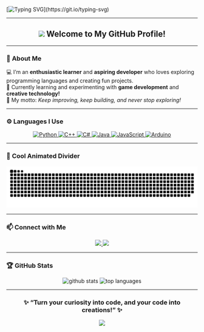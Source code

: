 <!-- ✨ Animated Typing Header -->
[![Typing SVG](https://readme-typing-svg.herokuapp.com?size=28&duration=4000&color=00BFFF&center=true&vCenter=true&width=750&lines=Hey+there!+I'm+Kaptanbey0+👋;💻+Aspiring+Developer+%26+Game+Lover;🚀+Always+Building+and+Learning!)](https://git.io/typing-svg)

---

<h2 align="center">
  <img src="https://media.giphy.com/media/hvRJCLFzcasrR4ia7z/giphy.gif" width="40"/> Welcome to My GitHub Profile!
</h2>

---

### 🧠 **About Me**
💻 I’m an **enthusiastic learner** and **aspiring developer** who loves exploring programming languages and creating fun projects.  
🌱 Currently learning and experimenting with **game development** and **creative technology!**  
🎯 My motto: *Keep improving, keep building, and never stop exploring!*  

---

### ⚙️ **Languages I Use**
<p align="center">
  <a href="https://www.python.org/" target="_blank">
    <img src="https://cdn.jsdelivr.net/gh/devicons/devicon/icons/python/python-original.svg" width="50" title="Python"/>
  </a>
  <a href="https://cplusplus.com/" target="_blank">
    <img src="https://cdn.jsdelivr.net/gh/devicons/devicon/icons/cplusplus/cplusplus-original.svg" width="50" title="C++"/>
  </a>
  <a href="https://learn.microsoft.com/en-us/dotnet/csharp/" target="_blank">
    <img src="https://cdn.jsdelivr.net/gh/devicons/devicon/icons/csharp/csharp-original.svg" width="50" title="C#"/>
  </a>
  <a href="https://www.java.com/" target="_blank">
    <img src="https://cdn.jsdelivr.net/gh/devicons/devicon/icons/java/java-original.svg" width="50" title="Java"/>
  </a>
  <a href="https://developer.mozilla.org/en-US/docs/Web/JavaScript" target="_blank">
    <img src="https://cdn.jsdelivr.net/gh/devicons/devicon/icons/javascript/javascript-original.svg" width="50" title="JavaScript"/>
  </a>
  <a href="https://www.arduino.cc/" target="_blank">
    <img src="https://cdn.jsdelivr.net/gh/devicons/devicon/icons/arduino/arduino-original.svg" width="50" title="Arduino"/>
  </a>
</p>

---

### 🌈 **Cool Animated Divider**
<p align="center">
  <img src="https://raw.githubusercontent.com/Platane/snk/output/github-contribution-grid-snake-dark.svg" alt="snake animation"/>
</p>

---

### 📫 **Connect with Me**
<p align="center">
  <a href="mailto:kaptanbeyy0@gmail.com" target="_blank">
    <img src="https://img.shields.io/badge/Gmail-D14836?style=for-the-badge&logo=gmail&logoColor=white"/>
  </a>
  <a href="https://discordapp.com/users/kaptanbey01" target="_blank">
    <img src="https://img.shields.io/badge/Discord-5865F2?style=for-the-badge&logo=discord&logoColor=white"/>
  </a>
</p>

---

### 🏆 **GitHub Stats**
<p align="center">
  <img src="https://github-readme-stats.vercel.app/api?username=kaptanbey0&show_icons=true&theme=tokyonight&hide_border=false" height="165" alt="github stats"/>
  <img src="https://github-readme-stats.vercel.app/api/top-langs/?username=kaptanbey0&layout=compact&theme=tokyonight&hide_border=false" height="165" alt="top languages"/>
</p>

---

<h3 align="center">✨ “Turn your curiosity into code, and your code into creations!” ✨</h3>

<p align="center">
  <img src="https://media.giphy.com/media/WUlplcMpOCEmTGBtBW/giphy.gif" width="80%"/>
</p>
